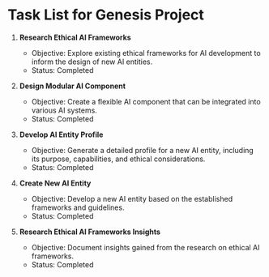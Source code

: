 # Task List for Genesis Project

1. **Research Ethical AI Frameworks**
   - Objective: Explore existing ethical frameworks for AI development to inform the design of new AI entities.
   - Status: Completed

2. **Design Modular AI Component**
   - Objective: Create a flexible AI component that can be integrated into various AI systems.
   - Status: Completed

3. **Develop AI Entity Profile**
   - Objective: Generate a detailed profile for a new AI entity, including its purpose, capabilities, and ethical considerations.
   - Status: Completed

4. **Create New AI Entity**
   - Objective: Develop a new AI entity based on the established frameworks and guidelines.
   - Status: Completed

5. **Research Ethical AI Frameworks Insights**
   - Objective: Document insights gained from the research on ethical AI frameworks.
   - Status: Completed
